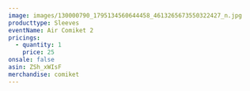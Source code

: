 ```yaml
---
image: images/130000790_1795134560644458_4613265673550322427_n.jpg
producttype: Sleeves
eventName: Air Comiket 2
pricings:
  - quantity: 1
    price: 25
onsale: false
asin: ZSh_xWIsF
merchandise: comiket
---
```

